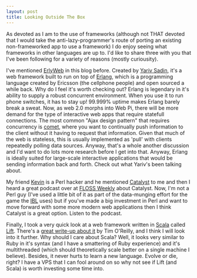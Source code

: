 ```yaml
--- 
layout: post
title: Looking Outside The Box
---
```

<p>As devoted as I am to the use of frameworks (although not THAT devoted that I would take the anti-lazy-programmer's route of porting an existing non-frameworked app to use a framework) I do enjoy seeing what frameworks in other languages are up to.  I'd like to share three with you that I've been following for a variety of reasons (mostly curiousity).</p>
<p>
I've mentioned <a href="http://erlyweb.org/">ErlyWeb</a> in this blog before.  Created by <a href="http://yarivsblog.com/">Yariv Sadin</a>, it's a web framework built to run on top of <a href="http://www.erlang.org/">Erlang</a>, which is a programming language created by Ericsson (the cellphone people) and open sourced a while back.  Why do I feel it's worth checking out?  Erlang is legendary in it's ability to supply a robust concurrent environment.  When you use it to run phone switches, it has to stay up!  99.999% uptime makes Erlang barely break a sweat.  Now, as web 2.0 morphs into Web Pi, there will be more demand for the type of interactive web apps that require statefull connections.  The most common "Ajax design pattern" that requires concurrency is <a href="http://en.wikipedia.org/wiki/Comet_(programming)">comet</a>, where you want to continually push information to the client without it having to request that information.  Given that much of the web is stateless, this is usually implemented as 'pull' with clients repeatedly polling data sources.  Anyway, that's a whole another discussion and I'd want to do lots more research before I get into that.  Anyway, Erlang is ideally suited for large-scale interactive applications that would be sending information back and forth.  Check out what Yariv's been talking about.</p>
<p>
My friend <a href="http://lazyweb.ca">Kevin</a> is a Perl hacker and he mentioned <a href="http://catalyst.perl.org">Catalyst</a> to me and then I heard a great podcast over at <a href="http://www.twit.tv/floss">FLOSS Weekly</a> about Catalyst.  Now, I'm not a Perl guy (I've used a little bit of it as part of the data-munging effort for the game the <a href="http://www.ibl.org">IBL</a> uses) but if you've made a big investment in Perl and want to move forward with some more modern web applications then I think Catalyst is a great option.  Listen to the podcast.
</p>
<p>
Finally, I took a very quick look at a web framework written in <a href="http://www.scala-lang.org">Scala</a> called <a href="http://liftweb.net/index.php/Main_Page">Lift</a>.  There's a <a href="http://http://radar.oreilly.com/archives/2007/05/liftscala_for_w.html">great write-up about it</a> by Tim O'Reilly, and I think I will look into it further.  Why should I care about Scala?  Well, it looks very similar to Ruby in it's syntax (and I have a smattering of Ruby experience) and it's multithreaded (which should theoretically scale better on a single machine I believe).  Besides, it never hurts to learn a new language.  Evolve or die, right?  I have a VPS that I can fool around on so why not see if Lift (and Scala) is worth investing some time into.
</p>
